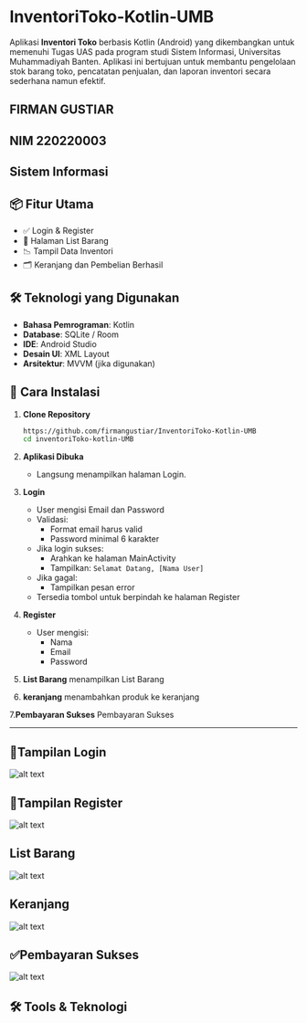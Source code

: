 # InventoriToko‑Kotlin‑UMB

Aplikasi **Inventori Toko** berbasis Kotlin (Android) yang dikembangkan untuk memenuhi Tugas UAS pada program studi Sistem Informasi, Universitas Muhammadiyah Banten.
Aplikasi ini bertujuan untuk membantu pengelolaan stok barang toko, pencatatan penjualan, dan laporan inventori secara sederhana namun efektif.

## FIRMAN GUSTIAR
## NIM 220220003
## Sistem Informasi 

## 📦 Fitur Utama

- ✅ Login & Register
- 🛒 Halaman List Barang
- 📉 Tampil Data Inventori
- 🗂️ Keranjang dan Pembelian Berhasil


## 🛠️ Teknologi yang Digunakan

- **Bahasa Pemrograman**: Kotlin
- **Database**: SQLite / Room
- **IDE**: Android Studio
- **Desain UI**: XML Layout
- **Arsitektur**: MVVM (jika digunakan)

## 📲 Cara Instalasi

1. **Clone Repository**
   ```bash
   https://github.com/firmangustiar/InventoriToko-Kotlin-UMB
   cd inventoriToko-kotlin-UMB

2. **Aplikasi Dibuka**
   - Langsung menampilkan halaman Login.

3. **Login**
   - User mengisi Email dan Password
   - Validasi:
     - Format email harus valid
     - Password minimal 6 karakter
   - Jika login sukses:
     - Arahkan ke halaman MainActivity
     - Tampilkan: `Selamat Datang, [Nama User]`
   - Jika gagal:
     - Tampilkan pesan error
   - Tersedia tombol untuk berpindah ke halaman Register

4. **Register**
   - User mengisi:
     - Nama
     - Email
     - Password

5. **List Barang**
menampilkan List Barang

6. **keranjang**
   menambahkan produk ke keranjang
   
7.**Pembayaran Sukses**
    Pembayaran Sukses
  

---
## 📱Tampilan Login 
![alt text](https://github.com/firmangustiar/InventoriToko-Kotlin-UMB/blob/master/Screenshot%202025-07-28%20220716.png?raw=true)
## 📲Tampilan Register
![alt text](https://github.com/firmangustiar/InventoriToko-Kotlin-UMB/blob/master/Screenshot%202025-07-28%20220727.png?raw=true)
## List Barang
![alt text](?raw=true)
## Keranjang
![alt text](?raw=true)
## ✅Pembayaran Sukses
![alt text](?raw=true)
## 🛠️ Tools & Teknologi

